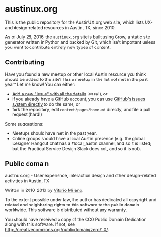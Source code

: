 # austinux.org

This is the public repository for the AustinUX.org web site, which lists UX- and design-related resources in Austin, TX, since 2010.

As of July 28, 2016, the `austinux.org` site is built using [Grow](https://grow.io), a static site generator written in Python and backed by Git, which isn't important unless you want to contribute entirely new types of content.

## Contributing

Have you found a new meetup or other local Austin resource you think should be added to the site?  Has a meetup in the list not met in the past year?  Let me know!  You can either:

- [Add a new "issue" with all the details](https://gitreports.com/issue/vitorio/austinux.org) (easy!), or
- if you already have a GitHub account, you can use [GitHub's issues system directly](https://github.com/vitorio/austinux.org/issues/new) to do the same, or
- fork the repository, edit `content/pages/home.md` directly, and file a pull request (hard!)

Some suggestions:

- Meetups should have met in the past year.
- Online groups should have a local Austin presence (e.g. the global Designer Hangout chat has a #local_austin channel, and so it is listed; but the Practical Service Design Slack does not, and so it is not).

## Public domain

austinux.org - User experience, interaction design and other design-related activities in Austin, TX

Written in 2010-2016 by [Vitorio Miliano](http://vitor.io).

To the extent possible under law, the author has dedicated all copyright and related and neighboring rights to this software to the public domain worldwide. This software is distributed without any warranty.

You should have received a copy of the CC0 Public Domain Dedication along with this software. If not, see <http://creativecommons.org/publicdomain/zero/1.0/>.